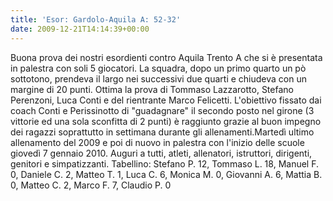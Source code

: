 ```yaml
---
title: 'Esor: Gardolo-Aquila A: 52-32'
date: 2009-12-21T14:14:39+00:00
---
```

Buona prova dei nostri esordienti contro Aquila Trento A che si è presentata in palestra con soli 5 giocatori. La squadra, dopo un primo quarto un pò sottotono, prendeva il largo nei successivi due quarti e chiudeva con un margine di 20 punti. Ottima la prova di Tommaso Lazzarotto, Stefano Perenzoni, Luca Conti e del rientrante Marco Felicetti. L'obiettivo fissato dai coach Conti e Perissinotto di "guadagnare" il secondo posto nel girone (3 vittorie ed una sola sconfitta di 2 punti) è raggiunto grazie al buon impegno dei ragazzi soprattutto in settimana durante gli allenamenti.Martedì ultimo allenamento del 2009 e poi di nuovo in palestra con l'inizio delle scuole giovedì 7 gennaio 2010. Auguri a tutti, atleti, allenatori, istruttori, dirigenti, genitori e simpatizzanti. Tabellino: Stefano P. 12, Tommaso L. 18, Manuel F. 0, Daniele C. 2, Matteo T. 1, Luca C. 6, Monica M. 0, Giovanni A. 6, Mattia B. 0, Matteo C. 2, Marco F. 7, Claudio P. 0